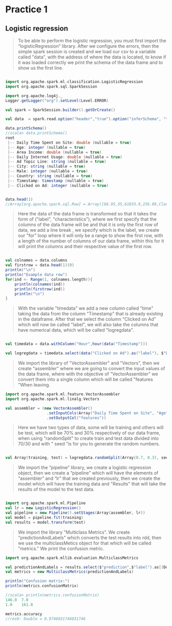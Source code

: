 # Practice 1

## Logistic regression

>To be able to perform the logistic regression, you must first import the “logisticRegression” library. After we configure the errors, then the simple spark session is created and we load our csv to a variable called "data", with the address of where the data is located, to know if it was loaded correctly we print the schema of the data frame and to show us the first line.

```scala

import org.apache.spark.ml.classification.LogisticRegression
import org.apache.spark.sql.SparkSession

import org.apache.log4j._
Logger.getLogger("org").setLevel(Level.ERROR)

val spark = SparkSession.builder().getOrCreate()

val data  = spark.read.option("header","true").option("inferSchema", "true").format("csv").load("C:/Users/salmi/OneDrive/Documentos/GitHub/datos_masivos/Practices/Practice 1/advertising.csv")

data.printSchema()
//scala> data.printSchema()
root
 |-- Daily Time Spent on Site: double (nullable = true)
 |-- Age: integer (nullable = true)
 |-- Area Income: double (nullable = true)
 |-- Daily Internet Usage: double (nullable = true)
 |-- Ad Topic Line: string (nullable = true)
 |-- City: string (nullable = true)
 |-- Male: integer (nullable = true)
 |-- Country: string (nullable = true)
 |-- Timestamp: timestamp (nullable = true)
 |-- Clicked on Ad: integer (nullable = true)


data.head(1)
//Array[org.apache.spark.sql.Row] = Array([68.95,35,61833.9,256.09,Cloned 5thgeneration orchestration,Wrightburgh,0,Tunisia,2016-03-27 00:53:11.0,0])

```

>Here the data of the data frame is transformed so that it takes the form of ("label", "characteristics"), where we first specify that the columns of the data frame will be and that it is only the first row of data, we add a line break , we specify which is the label, we create our "for" loop where it will only be a range to show the first row, with a length of the number of columns of our data frame, within this for it will print the columns and their respective value of the first row.


```scala

val colnames = data.columns
val firstrow = data.head(1)(0)
println("\n")
println("Example data row")
for(ind <- Range(1, colnames.length)){
    println(colnames(ind))
    println(firstrow(ind))
    println("\n")
}

```

>With the variable "timedata" we add a new column called "time" taking the data from the column "Timestamp" that is already existing in the dataframe. After that we select the column "Clicked on Ad" which will now be called "label", we will also take the columns that have numerical data, which will be called "logregdata".


```scala

val timedata = data.withColumn("Hour",hour(data("Timestamp")))

val logregdata = timedata.select(data("Clicked on Ad").as("label"), $"Daily Time Spent on Site", $"Age", $"Area Income", $"Daily Internet Usage", $"Hour", $"Male")

```

>We import the library of "VectorAssembler" and "Vectors", then we create "assembler" where we are going to convert the input values ​​of the data frame, where with the objective of "VectorAssembler" we convert them into a single column which will be called "features ”When leaving.


```scala
import org.apache.spark.ml.feature.VectorAssembler
import org.apache.spark.ml.linalg.Vectors

val assembler = (new VectorAssembler()
                  .setInputCols(Array("Daily Time Spent on Site", "Age","Area Income","Daily Internet Usage","Hour","Male"))
                  .setOutputCol("features"))

```

>Here we have two types of data, some will be training and others will be test, which will be 70% and 30% respectively of our data frame, when using "randomSplit" to create train and test data divided into 70/30 and with " seed ”is for you to generate the random numbers.


```scala

val Array(training, test) = logregdata.randomSplit(Array(0.7, 0.3), seed = 12345)

```

>We import the “pipeline” library, we create a logistic regression object, then we create a “pipeline” which will have the elements of “assembler” and “lr” that we created previously, then we create the model which will have the training data and "Results" that will take the results of the model to the test data.

```scala

import org.apache.spark.ml.Pipeline
val lr = new LogisticRegression()
val pipeline = new Pipeline().setStages(Array(assembler, lr))
val model = pipeline.fit(training)
val results = model.transform(test)

```

>We import the library "Multiclass Metrics". We create "predictionAndLabels" which converts the test results into rdd, then we use the multiclassMetics object for that which will be called "metrics." We print the confusion metric.

```scala
import org.apache.spark.mllib.evaluation.MulticlassMetrics

val predictionAndLabels = results.select($"prediction",$"label").as[(Double, Double)].rdd
val metrics = new MulticlassMetrics(predictionAndLabels)

println("Confusion matrix:")
println(metrics.confusionMatrix)

//scala> println(metrics.confusionMatrix)
146.0  7.0    
1.0    161.0

metrics.accuracy
//res9: Double = 0.9746031746031746

```


